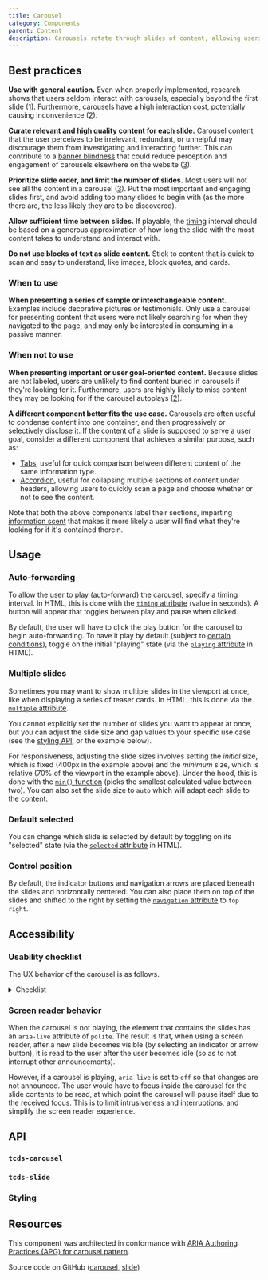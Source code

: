 ```yaml
---
title: Carousel
category: Components
parent: Content
description: Carousels rotate through slides of content, allowing users to advance forward or backward, play or pause, and select specific slides from a row of indicator buttons.
---
```


<!--twig
{% embed "@tc/includes/example.twig" %}
{% block content %}
<tcds-carousel style="--tcds-carousel-slide-gap: 1rem">
  <tcds-slide>
    <p class="carousel-example">Slide 1</p>
  </tcds-slide>
  <tcds-slide>
    <p class="carousel-example">Slide 2</p>
  </tcds-slide>
  <tcds-slide>
    <p class="carousel-example">Slide 3</p>
  </tcds-slide>
</tcds-carousel>
{% endblock %}
{% block code %}
<tcds-carousel>
  <tcds-slide>
    <p style="...">Slide 1</p>
  </tcds-slide>
  <tcds-slide>
    <p style="...">Slide 2</p>
  </tcds-slide>
  <tcds-slide>
    <p style="...">Slide 3</p>
  </tcds-slide>
</tcds-carousel>
{% endblock %}
{% endembed %}
twig-->

## Best practices
**Use with general caution.** Even when properly implemented, research shows that users seldom interact with carousels, especially beyond the first slide ([1](https://erikrunyon.com/2013/01/carousel-interaction-stats/ "Carousel Interaction Stats — Erik Runyon")). Furthermore, carousels have a high [interaction cost](https://www.nngroup.com/articles/interaction-cost-definition/ "Interaction cost – Nielsen Norman Group"), potentially causing inconvenience ([2](https://www.nngroup.com/articles/auto-forwarding/ "Auto-Forwarding Carousels and Accordions Annoy Users and Reduce Visibility Nielsen Norman Group")).

**Curate relevant and high quality content for each slide.** Carousel content that the user perceives to be irrelevant, redundant, or unhelpful may discourage them from investigating and interacting further. This can contribute to a [banner blindness](https://www.nngroup.com/articles/tunnel-vision-and-selective-attention/ "Tunnel Vision and Selective Attention – Nielsen Norman Group") that could reduce perception and engagement of carousels elsewhere on the website ([3](https://www.smashingmagazine.com/2016/07/ten-requirements-for-making-home-page-carousels-work-for-end-users/ "10 Requirements For Making Home Page Carousels Work For End Users (If Needed) - Smashing Magazine")).

**Prioritize slide order, and limit the number of slides.** Most users will not see all the content in a carousel ([3](https://www.smashingmagazine.com/2016/07/ten-requirements-for-making-home-page-carousels-work-for-end-users/ "10 Requirements For Making Home Page Carousels Work For End Users (If Needed) - Smashing Magazine")). Put the most important and engaging slides first, and avoid adding too many slides to begin with (as the more there are, the less likely they are to be discovered).

**Allow sufficient time between slides.** If playable, the [timing](#auto-forwarding) interval should be based on a generous approximation of how long the slide with the most content takes to understand and interact with.

**Do not use blocks of text as slide content.** Stick to content that is quick to scan and easy to understand, like images, block quotes, and cards.

### When to use
**When presenting a series of sample or interchangeable content.** Examples include decorative pictures or testimonials. Only use a carousel for presenting content that users were not likely searching for when they navigated to the page, and may only be interested in consuming in a passive manner.

### When not to use
**When presenting important or user goal-oriented content.** Because slides are not labeled, users are unlikely to find content buried in carousels if they're looking for it. Furthermore, users are highly likely to miss content they may be looking for if the carousel autoplays ([2](https://www.nngroup.com/articles/auto-forwarding/ "Auto-Forwarding Carousels and Accordions Annoy Users and Reduce Visibility Nielsen Norman Group")).

**A different component better fits the use case.** Carousels are often useful to condense content into one container, and then progressively or selectively disclose it. If the content of a slide is supposed to serve a user goal, consider a different component that achieves a similar purpose, such as:

* [Tabs](/components/tabs), useful for quick comparison between different content of the same information type.
* [Accordion](/components/accordion), useful for collapsing multiple sections of content under headers, allowing users to quickly scan a page and choose whether or not to see the content.

Note that both the above components label their sections, imparting [information scent](https://www.nngroup.com/articles/information-scent/ "Information scent – Nielsen Norman Group") that makes it more likely a user will find what they're looking for if it's contained therein.

## Usage
### Auto-forwarding
To allow the user to play (auto-forward) the carousel, specify a timing interval. In HTML, this is done with the [`timing` attribute](#timing-attribute) (value in seconds). A button will appear that toggles between play and pause when clicked.

By default, the user will have to click the play button for the carousel to begin auto-forwarding. To have it play by default (subject to [certain conditions](#usability-checklist)), toggle on the initial "playing" state (via the [`playing` attribute](#playing-attribute) in HTML).

<!--twig
{% embed "@tc/includes/example.twig" with {line_highlight: 1} %}
{% block content %}
<tcds-carousel style="--tcds-carousel-slide-gap: 1rem" timing="5" playing>
  <tcds-slide>
    <p class="carousel-example">Slide 1</p>
  </tcds-slide>
  <tcds-slide>
    <p class="carousel-example">Slide 2</p>
  </tcds-slide>
  <tcds-slide>
    <p class="carousel-example">Slide 3</p>
  </tcds-slide>
</tcds-carousel>
{% endblock %}
{% block code %}
<tcds-carousel timing="5" playing>
  <tcds-slide>
    <p style="...">Slide 1</p>
  </tcds-slide>
  <tcds-slide>
    <p style="...">Slide 2</p>
  </tcds-slide>
  <tcds-slide>
    <p style="...">Slide 3</p>
  </tcds-slide>
</tcds-carousel>
{% endblock %}
{% endembed %}
twig-->

### Multiple slides
Sometimes you may want to show multiple slides in the viewport at once, like when displaying a series of teaser cards. In HTML, this is done via the [`multiple` attribute](#multiple-attribute).

You cannot explicitly set the number of slides you want to appear at once, but you can adjust the slide size and gap values to your specific use case (see the [styling API](#styling), or the example below).

<!--twig
{% embed "@tc/includes/example.twig" with {line_highlight: "1-3"} %}
{% block content %}
<tcds-carousel multiple style="
  --tcds-carousel-slide-size: min(400px, 70vw);
  --tcds-carousel-slide-gap: 1rem;
">
  <tcds-slide>
    <p class="carousel-example">Slide 1</p>
  </tcds-slide>
  <tcds-slide>
    <p class="carousel-example">Slide 2</p>
  </tcds-slide>
  <tcds-slide>
    <p class="carousel-example">Slide 3</p>
  </tcds-slide>
</tcds-carousel>
{% endblock %}
{% block code %}
<tcds-carousel multiple style="
  --tcds-carousel-slide-size: min(400px, 70vw);
  --tcds-carousel-slide-gap: 1rem;
">
  <tcds-slide>
    <p style="...">Slide 1</p>
  </tcds-slide>
  <tcds-slide>
    <p style="...">Slide 2</p>
  </tcds-slide>
  <tcds-slide>
    <p style="...">Slide 3</p>
  </tcds-slide>
</tcds-carousel>
{% endblock %}
{% endembed %}
twig-->

For responsiveness, adjusting the slide sizes involves setting the *initial* size, which is fixed (400px in the example above) and the *minimum* size, which is relative (70% of the viewport in the example above). Under the hood, this is done with the [`min()` function](https://developer.mozilla.org/en-US/docs/Web/CSS/min) (picks the smallest calculated value between two). You can also set the slide size to `auto` which will adapt each slide to the content.

### Default selected
You can change which slide is selected by default by toggling on its "selected" state (via the [`selected` attribute](#selected-attribute) in HTML).

<!--twig
{% embed "@tc/includes/example.twig" with {line_highlight: 5} %}
{% block content %}
<tcds-carousel style="--tcds-carousel-slide-gap: 1rem">
  <tcds-slide>
    <p class="carousel-example">Slide 1</p>
  </tcds-slide>
  <tcds-slide selected>
    <p class="carousel-example">Slide 2</p>
  </tcds-slide>
  <tcds-slide>
    <p class="carousel-example">Slide 3</p>
  </tcds-slide>
</tcds-carousel>
{% endblock %}
{% block code %}
<tcds-carousel>
  <tcds-slide>
    <p style="...">Slide 1</p>
  </tcds-slide>
  <tcds-slide selected>
    <p style="...">Slide 2</p>
  </tcds-slide>
  <tcds-slide>
    <p style="...">Slide 3</p>
  </tcds-slide>
</tcds-carousel>
{% endblock %}
{% endembed %}
twig-->

### Control position
By default, the indicator buttons and navigation arrows are placed beneath the slides and horizontally centered. You can also place them on top of the slides and shifted to the right by setting the [`navigation` attribute](#navigation-attribute) to `top right`.

<!--twig
{% embed "@tc/includes/example.twig" with {line_highlight: 1} %}
{% block content %}
<tcds-carousel navigation="top right" style="--tcds-carousel-slide-gap: 1rem">
  <tcds-slide>
    <p class="carousel-example">Slide 1</p>
  </tcds-slide>
  <tcds-slide>
    <p class="carousel-example">Slide 2</p>
  </tcds-slide>
  <tcds-slide>
    <p class="carousel-example">Slide 3</p>
  </tcds-slide>
</tcds-carousel>
{% endblock %}
{% block code %}
<tcds-carousel navigation="top right">
  <tcds-slide>
    <p style="...">Slide 1</p>
  </tcds-slide>
  <tcds-slide>
    <p style="...">Slide 2</p>
  </tcds-slide>
  <tcds-slide>
    <p style="...">Slide 3</p>
  </tcds-slide>
</tcds-carousel>
{% endblock %}
{% endembed %}
twig-->

## Accessibility
### Usability checklist
The UX behavior of the carousel is as follows.

<details>
  <summary>Checklist</summary>
  <div>

1. The carousel advances forward\* one slide when
    1. the "next" button is pressed, or
    1. the right arrow key is pressed while an indicator has keyboard focus, or
    1. the user swipes left or scrolls right inside the slide container (does not recycle)*, or
    1. the carousel is playing.
1. The carousel advances backward\* one slide when
    1. the "previous" button is pressed, or
    1. the left arrow key is pressed while an indicator has keyboard focus, or
    1. the user swipes right or scrolls left inside the slide container (does not recycle).*
1. A play/pause button appears if a `timing` interval is provided.
1. The carousel begins automatically advancing through the slides at a set interval when the "play" button is pressed, then
    1. the "play" button becomes a "pause" button.
1. The carousel stops advancing through the slides when the "pause" button is pressed, then
    1. the "pause" button becomes a "play" button.
1. The carousel skips to a specific slide when its associated indicator dot is selected.
1. Autoplay
    1. The carousel automatically begins playing if `timing` attribute is given, the `playing` attribute is present, "reduced motion" preference is *not* set, *and* the device is hover-enabled (i.e. not touchscreen).
    1. Responsive play state. If playing:
        1. The carousel will temporarily pause itself when any of the following occurs, *and* will resume when they are no longer true *or* when the inverse occurs:
            1. The user hovers over the slide container (pointing device only).
            1. An element inside the slide container receives keyboard focus.
            1. The carousel is not fully in view (due to scrolling).
            1. The user navigates away from the browser tab or window.
            1. A [dialog](/components/dialog) is open.
        1. The carousel will stop until the user presses the play button when any of the following occurs:
            1. The user presses the pause button.
            1. The user presses the next or previous buttons.
            1. The user selects an indicator (clicks or navigates using the arrow keys).
            1. The user swipes between slides (`touchstart` event).**

<small>\* Except where otherwise noted, advancing "forward" when the last slide is active means returning to the first slide (recycling); and vice versa, advancing "backward" when the first slide is active means recycling to the last slide.</small>

<small>\** Scrolling (with a mouse or trackpad, as opposed to swiping with a touchscreen) is excluded from triggering a pause, because it inherits the temporary pause scenario of the hover state. The carousel will resume playing when the cursor exits the slide container, a condition that doesn't exist with touchscreen devices.</small>
</div>
</details>

### Screen reader behavior
When the carousel is not playing, the element that contains the slides has an `aria-live` attribute of `polite`. The result is that, when using a screen reader, after a new slide becomes visible (by selecting an indicator or arrow button), it is read to the user after the user becomes idle (so as to not interrupt other announcements).

However, if a carousel is playing, `aria-live` is set to `off` so that changes are not announced. The user would have to focus inside the carousel for the slide contents to be read, at which point the carousel will pause itself due to the received focus. This is to limit intrusiveness and interruptions, and simplify the screen reader experience.

## API
### `tcds-carousel`
<!--twig
{{ include("@tc/includes/api.twig", {
  attributes: [
    {
      name: "multiple",
      type: ["prop", "boolean"],
      description: "Whether to show multiple slides in the viewport at once.",
      required: "no",
    },
    {
      name: "navigation",
      type: ["prop", "string"],
      values: "top right",
      required: "no",
      description: "The position of the navigation controls.",
    },
    {
      name: "playing",
      type: ["state", "boolean"],
      description: "Whether the carousel is playing (auto-forwarding). Corresponds to <code>playing</code> JavaScript property, which is a string with values <code>playing</code>, <code>stopped</code>, or <code>paused</code>.",
      required: "no",
    },
    {
      name: "timing",
      type: ["prop", "number"],
      description: "The time between switching slides (in seconds) when playing. Required if <code>playing</code> is present.",
      required: "no",
    },
  ],
  slots: [
    {
      name: "(default)",
      multiple: "yes",
      required: "yes",
      description: "Use to insert <code>tcds-slide</code> elements.",
    },
  ],
  methods: [
    {
      name: "play",
      description: "Begin auto-forwarding the carousel. <code>timing</code> must be specified.",
    },
    {
      name: "stop",
      description: "Stop auto-forwarding the carousel (will not resume until play button is clicked).",
    },
    {
      name: "toggle",
      description: "Begin if stopped, or stop if auto-forwarding, the carousel.",
    },
    {
      name: "pause",
      description: "Temporarily stop auto-forwarding the carousel. Internal component logic will resume auto-forwarding according to certain criteria.",
    },
    {
      name: "resume",
      description: "Begin auto-forwarding the carousel only if paused, not if stopped.",
    },
    {
      name: "select",
      description: "Selects a given slide. Parameters:<br><br><code>slide</code>: <code>HTMLElement</code> object that must be a <code>tcds-slide</code> element.<br><br><code>{}.scroll</code>: Scroll to the selected slide within the carousel viewport (default is <code>true</code>). Set to <code>false</code> to only update internal state.",
    },
  ],
}) }}
twig-->

### `tcds-slide`
<!--twig
{{ include("@tc/includes/api.twig", {
  attributes: [
    {
      name: "selected",
      type: ["state", "boolean"],
      description: "Whether the slide is currently selected (scrolled-to and centered) in the carousel viewport.",
      required: "no",
    },
  ],
  slots: [
    {
      name: "(default)",
      multiple: "yes",
      required: "no",
      description: "Use to insert slide content.",
    },
  ],
}) }}
twig-->

### Styling
<!--twig
{{ include("@tc/includes/api.twig", {
  custom_properties: [
    {
      name: "--tcds-carousel-slide-gap",
      syntax: "<length>",
      description: "The space between slides. Type is undeclared so math functions are valid.",
      default: "0",
    },
    {
      name: "--tcds-carousel-slide-size",
      syntax: "<dimension>",
      description: "The inline size (width) of each slide. <code>auto</code> will size the slides to their respective contents. Type is undeclared so math functions are valid.",
      default: "100%",
    },
    {
      name: "--tcds-carousel-viewport-align-items",
      syntax: "<keyword>",
      description: "The cross axis (vertical) alignment of the slides. Must be any valid <a href=\"https://developer.mozilla.org/en-US/docs/Web/CSS/align-items\"><code>align-items</code></a> value.",
      default: "center",
    },
    {
      name: "--tcds-carousel-navigation-justify",
      syntax: "<keyword>",
      description: "The main axis (horizontal) justification of carousel navigation controls (arrows and indicators). Must be any valid <a href=\"https://developer.mozilla.org/en-US/docs/Web/CSS/justify-content\"><code>justify-content</code></a> value.",
      default: "center",
    },
  ],
}) }}
twig-->

## Resources
This component was architected in conformance with [ARIA Authoring Practices (APG) for carousel pattern](https://www.w3.org/WAI/ARIA/apg/patterns/carousel/).

Source code on GitHub ([carousel](https://github.com/jacecotton/tcds/blob/main/src/02-components/carousel/), [slide](https://github.com/jacecotton/tcds/blob/main/src/02-components/carousel/slide/))

<!--
Other design system/pattern library implementations:
https://styleguide.audi.com/document/2442#/-/slideshow
https://ant.design/components/carousel/
https://www.oracle.com/webfolder/ux/mobile/component/carousel.html
https://www.lightningdesignsystem.com/components/carousel/
https://getbootstrap.com/docs/4.3/components/carousel/
https://www.w3.org/TR/wai-aria-practices/#carousel
https://a11y-101.com/development/carousels
-->